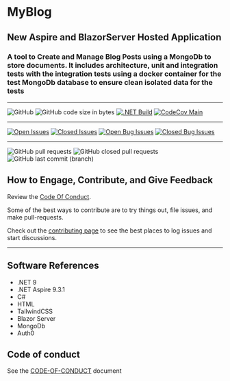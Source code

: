 # MyBlog

## New Aspire and BlazorServer Hosted Application

### A tool to Create and Manage Blog Posts using a MongoDb to store documents. It includes architecture, unit and integration tests with the integration tests using a docker container for the test MongoDb database to ensure clean isolated data for the tests

****
![GitHub](https://img.shields.io/github/license/mpaulosky/MyBlogApp?logo=github)
![GitHub code size in bytes](https://img.shields.io/github/languages/code-size/mpaulosky/MyBlogApp?logo=github)
[![.NET Build](https://github.com/mpaulosky/MyBlogApp/actions/workflows/dotnet.yml/badge.svg)](https://github.com/mpaulosky/MyBlogApp/actions/workflows/dotnet.yml)
[![CodeCov Main](https://codecov.io/gh/mpaulosky/MyBlogApp/branch/main/graph/badge.svg)](https://codecov.io/gh/mpaulosky/MyBlogApp)
****
[![Open Issues](https://img.shields.io/github/issues/mpaulosky/MyBlogApp.svg?style=flatsquare&logo=github&label=Open%20Issues)](https://github.com/mpaulosky/MyBlogApp/issues)
[![Closed Issues](https://img.shields.io/github/issues-closed/mpaulosky/MyBlogApp.svg?style=flatsquare&logo=github&label=Closed%20Issues)](https://github.com/mpaulosky/MyBlogApp/issues?q=sort%3Aupdated-desc+is%3Aissue+is%3Aclosed)
[![Open Bug Issues](https://img.shields.io/github/issues/mpaulosky/MyBlogApp/bug.svg?style=flatsquare&logo=github&label=Open%20Bug%20Issues)](https://github.com/mpaulosky/MyBlogApp/issues?q=is%3Aissue+is%3Aopen+label%3Abug)
[![Closed Bug Issues](https://img.shields.io/github/issues-closed/mpaulosky/MyBlogApp/bug.svg?style=flatsquare&logo=github&label=Closed%20Bug%20Issues)](https://github.com/mpaulosky/MyBlogApp/issues?q=is%3Aissue+is%3Aclosed+label%3Abug)
****
![GitHub pull requests](https://img.shields.io/github/issues-pr/mpaulosky/MyBlogApp?label=pull%20requests&logo=github)
![GitHub closed pull requests](https://img.shields.io/github/issues-pr-closed/mpaulosky/MyBlogApp?logo=github)
![GitHub last commit (branch)](https://img.shields.io/github/last-commit/mpaulosky/MyBlogApp/main?label=last%20commit%20main&logo=github)

## How to Engage, Contribute, and Give Feedback

Review the [Code Of Conduct](./docs/CODE_OF_CONDUCT.md).

Some of the best ways to contribute are to try things out, file issues, and make pull-requests.

Check out the [contributing page](./docs/CONTRIBUTING.md) to see the best places to log issues and start discussions.

****

## Software References

* .NET 9
* .NET Aspire 9.3.1
* C#
* HTML
* TailwindCSS
* Blazor Server
* MongoDb
* Auth0

## Code of conduct

See the [CODE-OF-CONDUCT](./docs/CODE_OF_CONDUCT.md) document